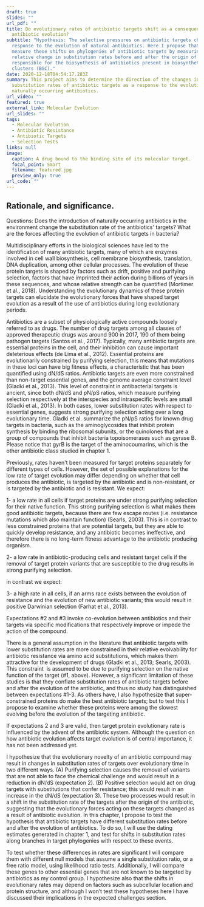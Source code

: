 ```yaml
---
draft: true
slides: ""
url_pdf: ""
title: Do evolutionary rates of antibiotic targets shift as a consequence of
  antibiotic evolution?
subtitle: "Hypothesis: The selective pressures on antibiotic targets change in
  response to the evolution of natural antibiotics. Here I propose that we can
  measure these shifts on phylogenies of antibiotic targets by measuring the
  relative change in substitution rates before and after the origin of genes
  responsible for the biosynthesis of antibiotics present in biosynthetic gene
  clusters (BGC)."
date: 2020-12-18T04:54:17.283Z
summary: This project aims to determine the direction of the changes in
  substitution rates of antibiotic targets as a response to the evolution of
  naturally occurring antibiotics.
url_video: ""
featured: true
external_link: Molecular Evolution
url_slides: ""
tags:
  - Molecular Evolution
  - Antibiotic Resistance
  - Antibiotic Targets
  - Selection Tests
links: null
image:
  caption: A drug bound to the binding site of its molecular target.
  focal_point: Smart
  filename: featured.jpg
  preview_only: true
url_code: ""
---
```

## Rationale, and significance.

Questions: Does the introduction of naturally occurring antibiotics in the environment change the substitution rate of the antibiotics' targets? What are the forces affecting the evolution of antibiotic targets in bacteria?

Multidisciplinary efforts in the biological sciences have led to the identification of many antibiotic targets, many of which are enzymes involved in cell wall biosynthesis, cell membrane biosynthesis, translation, DNA duplication, among other cellular processes. The evolution of these protein targets is shaped by factors such as drift, positive and purifying selection, factors that have imprinted their action during billions of years in these sequences, and whose relative strength can be quantified (Mortimer et al., 2018). Understanding the evolutionary dynamics of these protein targets can elucidate the evolutionary forces that have shaped target evolution as a result of the use of antibiotics during long evolutionary periods.

Antibiotics are a subset of physiologically active compounds loosely referred to as drugs. The number of drug targets among all classes of approved therapeutic drugs was around 900 in 2017, 190 of them being pathogen targets (Santos et al., 2017). Typically, many antibiotic targets are essential proteins in the cell, and their inhibition can cause important deleterious effects (de Lima et al., 2012). Essential proteins are evolutionarily constrained by purifying selection, this means that mutations in these loci can have big fitness effects, a characteristic that has been quantified using dN/dS ratios. Antibiotic targets are even more constrained than non-target essential genes, and the genome average constraint level (Gladki et al., 2013). This level of constraint in antibacterial targets is ancient, since both dN/dS and pN/pS ratios, which measure purifying selection respectively at the interspecies and intraspecific levels are small (Gladki et al., 2013). In both cases, lower substitution rates with respect to essential genes, suggests strong purifying selection acting over a long evolutionary time. Gladki et al. summarize the pN/pS ratios for known drug targets in bacteria, such as the aminoglycosides that inhibit protein synthesis by binding the ribosomal subunits, or the quinolones that are a group of compounds that inhibit bacteria topoisomerases such as gyrase B. Please notice that gyrB is the target of the aminocoumarins, which is the other antibiotic class studied in chapter 1.

Previously, rates haven't been measured for target proteins separately for different types of cells. However, the set of possible explanations for the low rate of target evolution may differ depending on whether that cell produces the antibiotic, is targeted by the antibiotic and is non-resistant, or is targeted by the antibiotic and is resistant. We expect:

1- a low rate in all cells if target proteins are under strong purifying selection for their native function. This strong purifying selection is what makes them good antibiotic targets, because there are few escape routes (i.e. resistance mutations which also maintain function) (Searls, 2003). This is in contrast to less constrained proteins that are potential targets, but they are able to quickly develop resistance, and any antibiotic becomes ineffective, and therefore there is no long-term fitness advantage to the antibiotic producing organism.

2- a low rate in antibiotic-producing cells and resistant target cells if the removal of target protein variants that are susceptible to the drug results in strong purifying selection.

in contrast we expect:

3- a high rate in all cells, if an arms race exists between the evolution of resistance and the evolution of new antibiotic variants; this would result in positive Darwinian selection (Farhat et al., 2013).

Expectations #2 and #3 invoke co-evolution between antibiotics and their targets via specific modifications that respectively improve or impede the action of the compound.

There is a general assumption in the literature that antibiotic targets with lower substitution rates are more constrained in their relative evolvability for antibiotic resistance via amino acid substitutions, which makes them attractive for the development of drugs (Gladki et al., 2013; Searls, 2003). This constraint  is assumed to be due to purifying selection on the native function of the target (#1, above). However, a significant limitation of these studies is that they conflate substitution rates of antibiotic targets before and after the evolution of the antibiotic, and thus no study has distinguished between expectations #1-3. As others have, I also hypothesize that super-constrained proteins do make the best antibiotic targets; but to test this I propose to examine whether these proteins were among the slowest evolving before the evolution of the targeting antibiotic.

If expectations 2 and 3 are valid, then target protein evolutionary rate is influenced by the advent of the antibiotic system. Although the question on how antibiotic evolution affects target evolution is of central importance, it has not been addressed yet.

I hypothesize that the evolutionary novelty of an antibiotic compound may result in changes in substitution rates of targets over evolutionary time in two different ways. (A) Purifying selection causes the removal of variants that are not able to face the chemical challenge and would result in a reduction in dN/dS (expectation 2). (B) Positive selection would act on drug targets with substitutions that confer resistance; this would result in an increase in the dN/dS (expectation 3). These two processes would result in a shift in the substitution rate of the targets after the origin of the antibiotic, suggesting that the evolutionary forces acting on these targets changed as a result of antibiotic evolution. In this chapter, I propose to test the hypothesis that antibiotic targets have different substitution rates before and after the evolution of antibiotics. To do so, I will use the dating estimates generated in chapter 1, and test for shifts in substitution rates along branches in target phylogenies with respect to these events.

To test whether these differences in rates are significant I will compare them with different null models that assume a single substitution ratio, or a free ratio model, using likelihood ratio tests. Additionally, I will compare these genes to other essential genes that are not known to be targeted by antibiotics as my control group. I hypothesize also that the shifts in evolutionary rates may depend on factors such as subcellular location and protein structure, and although I won’t test these hypotheses here I have discussed their implications in the expected challenges section.